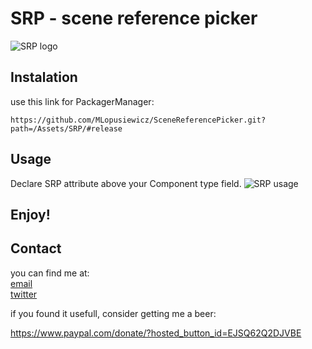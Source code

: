 # SRP - scene reference picker

![SRP logo](images/Logo.png)

## Instalation

use this link for PackagerManager:
```
https://github.com/MLopusiewicz/SceneReferencePicker.git?path=/Assets/SRP/#release
```

## Usage
Declare SRP attribute above your Component type field.
![SRP usage](images/SRPUsage.png)

## Enjoy!

## Contact

you can find me at:  <br>
[email](marcin.lopusiewicz@outlook.com)  <br>
[twitter](twitter.com/@MLopusiewicz) 

if you found it usefull, consider getting me a beer:

https://www.paypal.com/donate/?hosted_button_id=EJSQ62Q2DJVBE


